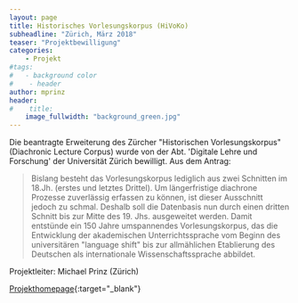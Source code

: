 ```yaml
---
layout: page
title: Historisches Vorlesungskorpus (HiVoKo)
subheadline: "Zürich, März 2018"
teaser: "Projektbewilligung"
categories:
    - Projekt
#tags:
#   - background color
#    - header
author: mprinz
header:
#    title: 
    image_fullwidth: "background_green.jpg"
---
```





Die beantragte Erweiterung des Zürcher "Historischen Vorlesungskorpus" (Diachronic Lecture Corpus) wurde von der Abt. 'Digitale Lehre und Forschung' der Universität Zürich bewilligt. Aus dem Antrag: 

> Bislang besteht das Vorlesungskorpus lediglich aus zwei Schnitten im 18.Jh. (erstes und letztes Drittel). Um längerfristige diachrone Prozesse zuverlässig erfassen zu können, ist dieser Ausschnitt jedoch zu schmal. Deshalb soll die Datenbasis nun durch einen dritten Schnitt bis zur Mitte des 19. Jhs. ausgeweitet werden. Damit entstünde ein 150 Jahre umspannendes Vorlesungskorpus, das die Entwicklung der akademischen Unterrichtssprache vom Beginn des universitären "language shift" bis zur allmählichen Etablierung des Deutschen als internationale Wissenschaftssprache abbildet.


Projektleiter: Michael Prinz (Zürich)

[Projekthomepage]( http://www.ds.uzh.ch/Forschung/Projekte/hivoko/index.php ){:target="_blank"}